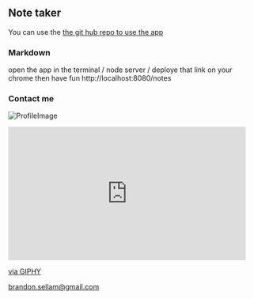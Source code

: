 ## Note taker

You can use the [the git hub repo to use the app](https://github.com/masterkaizer/Homework11/edit/master/README.md) 
### Markdown

open  the app in the terminal /
node server
/ deploye that link on your chrome then have fun 
http://localhost:8080/notes



### Contact me 



![ProfileImage](https://media.giphy.com/media/SXgbKiEY7lHrr3vvz8/giphy.gif)
<iframe src="https://giphy.com/embed/jSKbVTyuwGEl866mfD" width="480" height="270" frameBorder="0" class="giphy-embed" allowFullScreen></iframe><p><a href="https://giphy.com/gifs/jSKbVTyuwGEl866mfD">via GIPHY</a></p>

brandon.sellam@gmail.com


